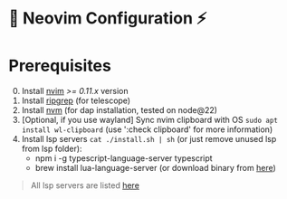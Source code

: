 # 🚀 Neovim Configuration ⚡

# Prerequisites
0. Install [nvim](https://github.com/neovim/neovim/blob/master/INSTALL.md) *>= 0.11.x* version
1. Install [ripgrep](https://www.linode.com/docs/guides/ripgrep-linux-installation/) (for telescope)
2. Install [nvm](https://github.com/nvm-sh/nvm) (for dap installation, tested on node@22)
3. [Optional, if you use wayland] Sync nvim clipboard with OS `sudo apt install wl-clipboard` (use ':check clipboard' for more information)
4. Install lsp servers `cat ./install.sh | sh` (or just remove unused lsp from lsp folder):
    - npm i -g typescript-language-server typescript
    - brew install lua-language-server (or download binary from [here](https://github.com/LuaLS/lua-language-server/releases))
> All lsp servers are listed [here](https://github.com/neovim/nvim-lspconfig/blob/master/doc/configs.md)
